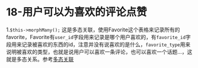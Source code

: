 # 18-用户可以为喜欢的评论点赞
1.`$this->morphMany();`
这是多态关联，使用Favorite这个表格来记录所有的favorite，Favorite有`user_id`字段用来记录是哪个用户喜欢的，有`favorite_id`字段用来记录被喜欢的东西的id，注意并没有说喜欢的是什么，`favorite_type`用来说明被喜欢的类型，也就是说用户可以喜欢一条评论，也可以喜欢一个话题...，这就是多态关系。参考[多态关联](d.laravel-china.org/docs/5.4/eloquent-relationships.html#多态关联)


